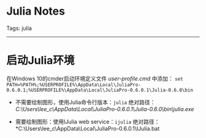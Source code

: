 # Julia Notes
Tags: julia

------


# 启动Julia环境
在Windows 10的cmder启动环境定义文件 *user-profile.cmd* 中添加：
`set PATH=%PATH%;%USERPROFILE%\AppData\Local\JuliaPro-0.6.0.1;%USERPROFILE%\AppData\Local\JuliaPro-0.6.0.1\Julia-0.6.0\bin`

* 不需要绘制图形，使用Julia命令行版本：`julia`
  绝对路径：*C:\Users\lee_c\AppData\Local\JuliaPro-0.6.0.1\Julia-0.6.0\bin\julia.exe*

* 需要绘制图形：使用IJulia web service：`ijulia`
  绝对路径：*C:\Users\lee_c\AppData\Local\JuliaPro-0.6.0.1\IJulia.bat

